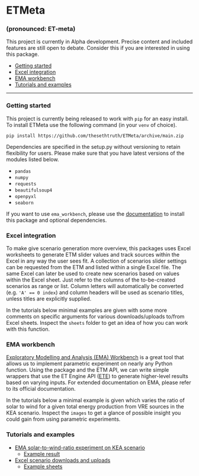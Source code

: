 # ETMeta
### (pronounced: ET-meta)
This project is currently in Alpha development. Precise content and included features are still open to debate. Consider this if you are interested in using this package. 

 * [Getting started](#getting-started)
 * [Excel integration](#excel-integration)
 * [EMA workbench](#ema-workbench)
 * [Tutorials and examples](#tutorials-and-examples)

---
### Getting started

This project is currently being released to work with `pip` for an easy install.
To install ETMeta use the following command (in your `venv` of choice).

`pip install https://github.com/thesethtruth/ETMeta/archive/main.zip`

Dependencies are specified in the setup.py without versioning to retain flexibility for users. Please make sure that you have latest versions of the modules listed below.

* `pandas`
* `numpy`
* `requests`
* `beautifulsoup4`
* `openpyxl`
* `seaborn`

If you want to use `ema_workbench`, please use the [documentation](#https://emaworkbench.readthedocs.io/en/latest/) to install this package and optional dependencies. 

### Excel integration
To make give scenario generation more overview, this packages uses Excel worksheets to generate ETM slider values and track sources within the Excel in any way the user sees fit. A collection of scenarios slider settings can be requested from the ETM and listed within a single Excel file. The same Excel can later be used to create new scenarios based on values within the Excel sheet. Just refer to the columns of the to-be-created scenarios as range or list. Column letters will automatically be converted (e.g. `'A' == 0 index`) and column headers will be used as scenario titles, unless titles are explicitly supplied. 

In the tutorials below minimal examples are given with some more comments on specific arguments for various downloads/uploads to/from Excel sheets. Inspect the `sheets` folder to get an idea of how you can work with this function.

### EMA workbench
[Exploratory Modelling and Analysis (EMA) Workbench](#https://emaworkbench.readthedocs.io/en/latest/) is a great tool that allows us to implement parametric experiment on nearly any Python function. Using the package and the ETM API, we can write simple wrappers that use the ET Engine API ([ETE](#https://github.com/quintel/etengine)) to generate higher-level results based on varying inputs. For extended documentation on EMA, please refer to its official documentation. 

In the tutorials below a minimal example is given which varies the ratio of solar to wind for a given total energy production from VRE sources in the KEA scenario. Inspect the `images` to get a glance of possible insight you could gain from using parametric experiments.

### Tutorials and examples

* [EMA solar-to-wind-ratio experiment on KEA scenario](tutorials/example-ema-etm.py)
    * [Example result](images)
* [Excel scenario downloads and uploads](tutorials/tutorial-etm-sheets.py)
    * [Example sheets](sheets)